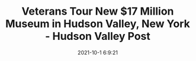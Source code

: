 ---
"title": "Veterans Tour New $17 Million Museum in Hudson Valley, New York - Hudson Valley Post"
"date": "2021-10-1 6:9:21"
"feed_name": "GOOGLENEWSCONSTRUCTION"
"feed_website": "https://news.google.com/search?q=construction%2Bincident&hl=en-US&gl=US&ceid=US:en"
"feed_rss": "https://news.google.com/rss/search?q=construction%2Bincident&hl=en-US&gl=US&ceid=US:en"
"link": "https://hudsonvalleypost.com/veterans-tour-new-17-million-museum-in-hudson-valley-new-york/"
"source": "{'href': 'https://hudsonvalleypost.com', 'title': 'Hudson Valley Post'}"
"file": "_posts/2021-1-1-41e2eba8e87cd46c424c81b4a0d13e829fc496b4.md"
"accident": "0"
"drilling": "0"
"dead": "0"
"injured": "0"
"arrested": "0"
"where": "unknown site"
"causes": "unknown"
"place": "unknown place"
---